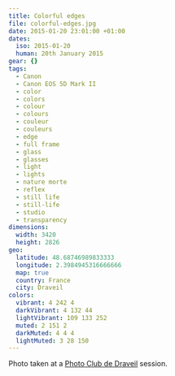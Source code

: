 ```yaml
---
title: Colorful edges
file: colorful-edges.jpg
date: 2015-01-20 23:01:00 +01:00
dates:
  iso: 2015-01-20
  human: 20th January 2015
gear: {}
tags:
  - Canon
  - Canon EOS 5D Mark II
  - color
  - colors
  - colour
  - colours
  - couleur
  - couleurs
  - edge
  - full frame
  - glass
  - glasses
  - light
  - lights
  - nature morte
  - reflex
  - still life
  - still-life
  - studio
  - transparency
dimensions:
  width: 3420
  height: 2826
geo:
  latitude: 48.68746989833333
  longitude: 2.3984945316666666
  map: true
  country: France
  city: Draveil
colors:
  vibrant: 4 242 4
  darkVibrant: 4 132 44
  lightVibrant: 109 133 252
  muted: 2 151 2
  darkMuted: 4 4 4
  lightMuted: 3 28 150
---
```


Photo taken at a <a href="https://photo-club-draveil.fr/">Photo Club de Draveil</a> session.

